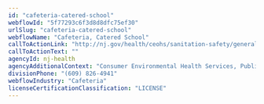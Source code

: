 ```yaml
---
id: "cafeteria-catered-school"
webflowId: "5f77293c6f3d8d8dfc75ef30"
urlSlug: "cafeteria-catered-school"
webflowName: "Cafeteria, Catered School"
callToActionLink: "http://nj.gov/health/ceohs/sanitation-safety/general-sanitation/"
callToActionText: ""
agencyId: nj-health
agencyAdditionalContext: "Consumer Environmental Health Services, Public Health Sanitation and Safety Program"
divisionPhone: "(609) 826-4941"
webflowIndustry: "Cafeteria"
licenseCertificationClassification: "LICENSE"
---
```

